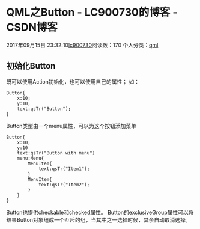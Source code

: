 # QML之Button - LC900730的博客 - CSDN博客
2017年09月15日 23:32:10[lc900730](https://me.csdn.net/LC900730)阅读数：170
个人分类：[qml](https://blog.csdn.net/LC900730/article/category/7141083)
## 初始化Button
既可以使用Action初始化，也可以使用自己的属性； 
如：
```
Button{
    x:10;
    y:10;
    text:qsTr("Button");
}
```
Button类型由一个menu属性，可以为这个按钮添加菜单
```
Button{
    x:10;
    y:10
    text:qsTr("Button with menu")
    menu:Menu{
        MenuItem{
            text:qsTr("Item1");
        }
        MenuItem{
            text:qsTr("Item2");
        }
    }
}
```
Button也提供checkable和checked属性。 
Button的exclusiveGroup属性可以将结果Button对象组成一个互斥的组，当其中之一选择时候，其余自动取消选择。
